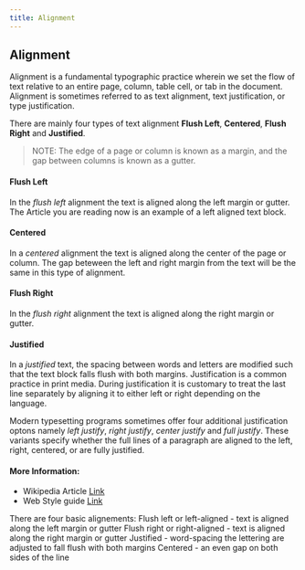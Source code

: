 ```yaml
---
title: Alignment
---
```

## Alignment
Alignment is a fundamental typographic practice wherein we set the flow of text relative to an entire page, column, table cell, or tab in the document. Alignment is sometimes referred to as text alignment, text justification, or type justification.

There are mainly four types of text alignment **Flush Left**, **Centered**, **Flush Right** and **Justified**.

> NOTE: The edge of a page or column is known as a margin, and the gap between columns is known as a gutter.

#### Flush Left
In the *flush left* alignment the text is aligned along the left margin or gutter. The Article you are reading now is an example of a left aligned text block.

#### Centered
In a *centered* alignment the text is aligned along the center of the page or column. The gap beteween the left and right margin from the text will be the same in this type of alignment.

#### Flush Right
In the *flush right* alignment the text is aligned along the right margin or gutter.

#### Justified
In a *justified* text, the spacing between words and letters are modified such that the text block falls flush with both margins. Justification is a common practice in print media. During justification it is customary to treat the last line separately by aligning it to either left or right depending on the language.

Modern typesetting programs sometimes offer four additional justification optons namely *left justify*, *right justify*, *center justify* and *full justify*. These variants specify whether the full lines of a paragraph are aligned to the left, right, centered, or are fully justified.

#### More Information:
<!-- Please add any articles you think might be helpful to read before writing the article -->
* Wikipedia Article [Link](https://en.wikipedia.org/wiki/Typographic_alignment)
* Web Style guide [Link](http://webstyleguide.com/wsg2/type/align.html)

There are four basic alignements:
Flush left or left-aligned - text is aligned along the left margin or gutter
Flush right or right-aligned - text is aligned along the right margin or gutter
Justified - word-spacing the lettering are adjusted to fall flush with both margins
Centered - an even gap on both sides of the line
